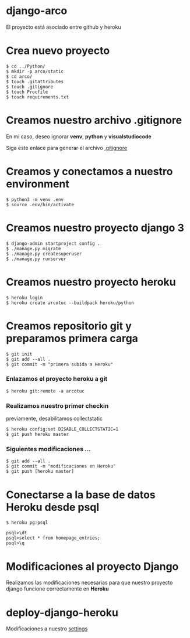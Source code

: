 # django-arco
El proyecto está asociado entre github y heroku


# Crea nuevo proyecto
```
$ cd ../Python/
$ mkdir -p arco/static
$ cd arco/
$ touch .gitattributes
$ touch .gitignore
$ touch Procfile
$ touch requirements.txt
```

# Creamos nuestro archivo .gitignore

En mi caso, deseo ignorar **venv**, **python** y **visualstudiocode**

Siga este enlace para generar el archivo [.gitignore](https://www.gitignore.io/?templates=venv,python,visualstudiocode)



# Creamos y conectamos a nuestro environment
```
$ python3 -m venv .env
$ source .env/bin/activate
```

# Creamos nuestro proyecto django 3
```
$ django-admin startproject config .
$ ./manage.py migrate
$ ./manage.py createsuperuser
$ ./manage.py runserver
```

# Creamos nuestro proyecto heroku
```
$ heroku login
$ heroku create arcotuc --buildpack heroku/python
```

<!---
# Creamos una base de datos 

La db se llamará **hobby-dev**, este nombre es obligatorio en la versión gratuita
```
$ heroku addons:create heroku-postgresql:hobby-dev --app arcotuc
$ heroku run python manage.py makemigrations --settings=config.settings.heroku
$ heroku run python manage.py migrate --settings=config.settings.heroku
$ heroku run python manage.py createsuperuser --settings=config.settings.heroku
```
Credenciales de la db
Host        ec2-3-91-112-166.compute-1.amazonaws.com
Database    dfgmkdpc6aihlp
User        sbgsdoavionrbs
Port        5432
Password    74fe50b36187169c0b273ec770b3c90ab38d6cba558bc553ade0030c0c5fad1b
URI         postgres://sbgsdoavionrbs:74fe50b36187169c0b273ec770b3c90ab38d6cba558bc553ade0030c0c5fad1b@ec2-3-91-112-166.compute-1.amazonaws.com:5432/dfgmkdpc6aihlp
Heroku CLI  heroku pg:psql postgresql-cubed-68520 --app arcotuc
-->


# Creamos repositorio git y preparamos primera carga
```
$ git init
$ git add --all .
$ git commit -m "primera subida a Heroku"
```

### Enlazamos el proyecto heroku a git
```
$ heroku git:remote -a arcotuc
```

### Realizamos nuestro primer checkin
previamente, desabilitamos collectstatic
```
$ heroku config:set DISABLE_COLLECTSTATIC=1
$ git push heroku master
```


### Siguientes modificaciones ...
```
$ git add --all .
$ git commit -m "modificaciones en Heroku"
$ git push [heroku master]
```


# Conectarse a la base de datos Heroku desde psql
```
$ heroku pg:psql

psql>\dt
psql>select * from homepage_entries;
psql>\q
```


# Modificaciones al proyecto Django

Realizamos las modificaciones necesarias para que nuestro proyecto django funcione correctamente en **Heroku**


# deploy-django-heroku

Modificaciones a nuestro [settings](https://codigofacilito.com/articulos/deploy-django-heroku)
